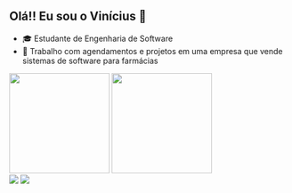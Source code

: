 ## Olá!! Eu sou o Vinícius 👋

  - 🎓 Estudante de Engenharia de Software 
  - 💼 Trabalho com agendamentos e projetos em uma empresa que vende sistemas de software para farmácias 

<div>
 <a ref="https://beacons.ai/Vinicius Bonjiorno">
  <img height="180em" src="https://github-readme-stats.vercel.app/api?username=ViniciusBonjiorno&show_icons=true&theme=dark&include_all_commits=true&count_private=true"/>
  <img height="180em" src="https://github-readme-stats.vercel.app/api/top-langs/?username=ViniciusBonjiorno&layout=compact&langs_count=16&theme=dark"/>
</div>

<div>
  <a href="https://www.linkedin.com/in/vin%C3%ADcius-hamada-bonjiorno-75361b34a/" target="_blank"><img src="https://img.shields.io/badge/LinkedIn-0077B5?style=for-the-badge&logo=linkedin&logoColor=white"></a>
  <a href="" target="_blank"><img src="https://img.shields.io/badge/Gmail-D14836?style=for-the-badge&logo=gmail&logoColor=black"></a>                                                                                                  
</div>
